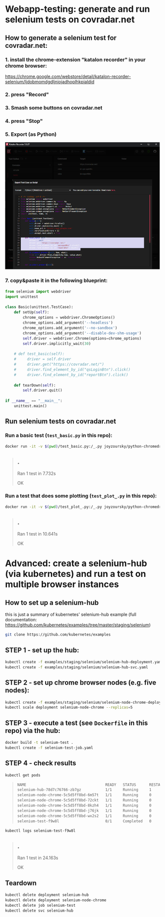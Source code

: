 
# Webapp-testing: generate and run selenium tests on covradar.net
## How to generate a selenium test for covradar.net:

### 1. install the chrome-extension "katalon recorder" in your chrome browser:

https://chrome.google.com/webstore/detail/katalon-recorder-selenium/ljdobmomdgdljniojadhoplhkpialdid

### 2. press "Record"
### 3. Smash some buttons on covradar.net
### 4. press "Stop"
### 5. Export (as Python)

![](katalon_recorder.png)

### 7. copy&paste it in the following blueprint:

```py
from selenium import webdriver
import unittest

class Basic(unittest.TestCase):
    def setUp(self):
        chrome_options = webdriver.ChromeOptions()
        chrome_options.add_argument('--headless')
        chrome_options.add_argument('--no-sandbox')
        chrome_options.add_argument('--disable-dev-shm-usage')
        self.driver = webdriver.Chrome(options=chrome_options)
        self.driver.implicitly_wait(30)
    
    # def test_basic(self):
    #     driver = self.driver
    #     driver.get("https://covradar.net/")
    #     driver.find_element_by_id("qsLoginBtn").click()
    #     driver.find_element_by_id("reportBtn").click() 

    def tearDown(self):
        self.driver.quit()

if __name__ == "__main__":
    unittest.main()
```

## Run selenium tests on covradar.net

### Run a basic test (`test_basic.py` in this repo):
```sh
docker run -it -v $(pwd)/test_basic.py:/_.py joyzoursky/python-chromedriver:3.8-selenium python _.py
```
>.
>----------------------------------------------------------------------
>Ran 1 test in 7.732s
>
>OK

### Run a test that does some plotting (`test_plot_.py` in this repo):
```sh
docker run -it -v $(pwd)/test_plot_.py:/_.py joyzoursky/python-chromedriver:3.8-selenium python _.py
```
>.
>----------------------------------------------------------------------
>Ran 1 test in 10.641s
>
>OK

# **Advanced**: create a selenium-hub (via kubernetes) and run a test on multiple browser instances

<!-- this project does the following:
1. set up a selenium-hub
2. set up N selenium-nodes of either firefox or chrome browser.
3. executes python unittests on covradar.de - via the selenium-nodes. -->

## How to set up a selenium-hub 
this is just a summary of kubernetes' selenium-hub example 
(full documentation: https://github.com/kubernetes/examples/tree/master/staging/selenium)


```sh
git clone https://github.com/kubernetes/examples
```

## STEP 1 - set up the hub:

```sh
kubectl create -f examples/staging/selenium/selenium-hub-deployment.yaml
kubectl create -f examples/staging/selenium/selenium-hub-svc.yaml
```


## STEP 2 - set up chrome browser nodes (e.g. five nodes):
```sh
kubectl create -f examples/staging/selenium/selenium-node-chrome-deployment.yaml
kubectl scale deployment selenium-node-chrome --replicas=5
```

## STEP 3 - execute a test (see `Dockerfile` in this repo) via the hub:

```sh
docker build -t selenium-test .
kubectl create -f selenium-test-job.yaml
```

## STEP 4 - check results

```sh
kubectl get pods
```

>```sh
>NAME                                    READY   STATUS      RESTARTS   AGE
>selenium-hub-78d7c76766-zb7gz           1/1     Running     1          115m
>selenium-node-chrome-5c5d5ff8bd-6m57t   1/1     Running     0          7m8s
>selenium-node-chrome-5c5d5ff8bd-72ckt   1/1     Running     0          7m9s
>selenium-node-chrome-5c5d5ff8bd-8kzh4   1/1     Running     0          7m9s
>selenium-node-chrome-5c5d5ff8bd-j76jk   1/1     Running     0          7m8s
>selenium-node-chrome-5c5d5ff8bd-wx2s2   1/1     Running     0          7m8s
>selenium-test-f9w8l                     0/1     Completed   0          2m36s
>```

```sh
kubectl logs selenium-test-f9w8l
``` 

>.
>----------------------------------------------------------------------
>Ran 1 test in 24.163s
>
>OK


## Teardown
```sh
kubectl delete deployment selenium-hub
kubectl delete deployment selenium-node-chrome
kubectl delete job selenium-test
kubectl delete svc selenium-hub
```
